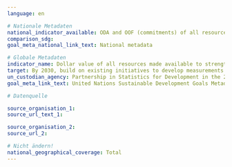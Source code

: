 ```yaml
---
language: en

# Nationale Metadaten
national_indicator_available: ODA and OOF (commitments) of all resources made available to strengthen statistical capacity in developing countries <br> ODA and OOF (gross disbursements) of all resources made available to strengthen statistical capacity in developing countries
comparison_sdg:
goal_meta_national_link_text: National metadata

# Globale Metadaten
indicator_name: Dollar value of all resources made available to strengthen statistical capacity in developing countries
target: By 2030, build on existing initiatives to develop measurements of progress on sustainable development that complement gross domestic product, and support statistical capacity-building in developing countries
un_custodian_agency: Partnership in Statistics for Development in the 21st Century (PARIS21)
goal_meta_link_text: United Nations Sustainable Development Goals Metadata

# Datenquelle

source_organisation_1:
source_url_text_1:

source_organisation_2:
source_url_2:

# Nicht ändern!
national_geographical_coverage: Total
---
```


